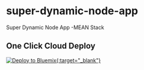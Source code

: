 # super-dynamic-node-app
Super Dynamic Node App -MEAN Stack


## One Click Cloud Deploy

[![Deploy to Bluemix](https://bluemix.net/deploy/button.png){:target="_blank"}](https://bluemix.net/deploy?repository=https://github.com/jagadeeshthegeek/super-dynamic-node-app)
